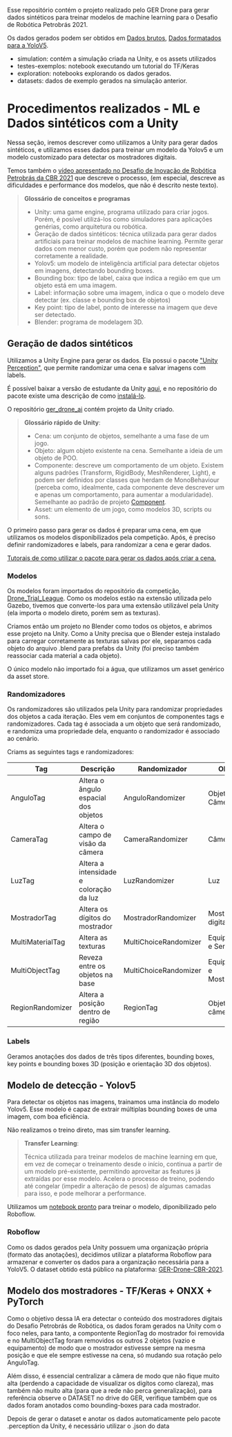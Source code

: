 Esse repositório contém o projeto realizado pelo GER Drone para gerar dados sintéticos para treinar modelos de machine learning para o Desafio de Robótica Petrobrás 2021. 

Os dados gerados podem ser obtidos em [Dados brutos](https://drive.google.com/drive/folders/1wAd4orS4DzqpG2xD3Jn6hh7_kzwSqeea?usp=sharing), [Dados formatados para a YoloV5](https://universe.roboflow.com/ger/ger-drone-cbr-2021).

- simulation: contém a simulação criada na Unity, e os assets utilizados
- testes-exemplos: notebook executando um tutorial do TF/Keras
- exploration: notebooks explorando os dados gerados.
- datasets: dados de exemplo gerados na simulação anterior.  


# Procedimentos realizados - ML e Dados sintéticos com a Unity

Nessa seção, iremos descrever como utilizamos a Unity para gerar dados sintéticos, e utilizamos esses dados para treinar um modelo da Yolov5 e um modelo customizado para detectar os mostradores digitais.

Temos também o [vídeo apresentado no Desafio de Inovação de Robótica Petrobrás da CBR 2021](https://youtu.be/_ptGLwz0t6o) que descreve o processo, (em especial, descreve as dificuldades e performance dos modelos, que não é descrito neste texto).

> **Glossário de conceitos e programas**
> - Unity: uma game engine, programa utilizado para criar jogos. Porém, é posível utilizá-los como simuladores para aplicações genérias, como arquitetura ou robótica.
> - Geração de dados sintéticos: técnica utilizada para gerar dados artificiais para treinar modelos de machine learning. Permite gerar dados com menor custo, porém que podem não representar corretamente a realidade. 
> - Yolov5: um modelo de inteligência artificial para detectar objetos em imagens, detectando bounding boxes.
> - Bounding box: tipo de label, caixa que indica a região em que um objeto está em uma imagem.
> - Label: informação sobre uma imagem, indica o que o modelo deve detectar (ex. classe e bounding box de objetos)
> - Key point: tipo de label, ponto de interesse na imagem que deve ser detectado.
> - Blender: programa de modelagem 3D.

## Geração de dados sintéticos

Utilizamos a Unity Engine para gerar os dados. Ela possui o pacote ["Unity Perception"](https://github.com/Unity-Technologies/com.unity.perception), que permite randomizar uma cena e salvar imagens com labels. 

É possível baixar a versão de estudante da Unity [aqui](https://unity.com/pt/products/unity-student), e  no repositório do pacote existe uma descrição de como [instalá-lo](https://github.com/Unity-Technologies/com.unity.perception/blob/main/com.unity.perception/Documentation~/SetupSteps.md).


O repositório [ger_drone_ai](https://github.com/ger-unicamp/ger_drone_ai) contém projeto da Unity criado.


> **Glossário rápido de Unity**:
> - Cena: um conjunto de objetos, semelhante a uma fase de um jogo.
> - Objeto: algum objeto existente na cena. Semelhante a ideia de um objeto de POO.
> - Componente: descreve um comportamento de um objeto. Existem alguns padrões (Transform, RigidBody, MeshRenderer, Light), e podem ser definidos por classes que herdam de MonoBehaviour (perceba como, idealmente, cada componente deve descrever um e apenas um comportamento, para aumentar a modularidade). Semelhante ao padrão de projeto [Component](https://gameprogrammingpatterns.com/component.html).
> - Asset: um elemento de um jogo, como modelos 3D, scripts ou sons.

O primeiro passo para gerar os dados é preparar uma cena, em que utilizamos os modelos disponibilizados pela competição. Após, é preciso definir randomizadores e labels, para randomizar a cena e gerar dados.

[Tutorais de como utilizar o pacote para gerar os dados após criar a cena.](https://github.com/Unity-Technologies/com.unity.perception)

### Modelos

Os modelos foram importados do repositório da competição, [Drone_Trial_League](https://github.com/LASER-Robotics/Drone_Trial_League/). Como os modelos estão na extensão utilizada pelo Gazebo, tivemos que converte-los para uma extensão utilizável pela Unity (ela importa o modelo direto, porém sem as texturas).

Criamos então um projeto no Blender como todos os objetos, e abrimos esse projeto na Unity. Como a Unity precisa que o Blender esteja instalado para carregar corretamente as texturas salvas por ele, separamos cada objeto do arquivo .blend para prefabs da Unity (foi preciso também reassociar cada material a cada objeto).

O único modelo não importado foi a água, que utilizamos um asset genérico da asset store.

### Randomizadores

Os randomizadores são utilizados pela Unity para randomizar propriedades dos objetos a cada iteração. Eles vem em conjuntos de componentes tags e randomizadores. Cada tag é associada a um objeto que será randomizado, e randomiza uma propriedade dela, enquanto o randomizador é associado ao cenário.

Criams as seguintes tags e randomizadores:

Tag|Descrição|Randomizador|Objetos
-|-|-|-
AnguloTag|Altera o ângulo espacial dos objetos|AnguloRandomizer|Objetos, Câmera, Luz.
CameraTag|Altera o campo de visão da câmera|CameraRandomizer|Câmera.
LuzTag|Altera a intensidade e coloração da luz|LuzRandomizer|Luz
MostradorTag|Altera os dígitos do mostrador|MostradorRandomizer|Mostradores digitais 
MultiMaterialTag|Altera as texturas|MultiChoiceRandomizer|Equipamentos e Sensores
MultiObjectTag|Reveza entre os objetos na base|MultiChoiceRandomizer|Equipamentos e Mostradores
RegionRandomizer|Altera a posição dentro de região|RegionTag|Objetos e câmera

### Labels

Geramos anotações dos dados de três tipos diferentes, bounding boxes, key points e bounding boxes 3D (posição e orientação 3D dos objetos).

## Modelo de detecção - Yolov5

Para detectar os objetos nas imagens, trainamos uma instância do modelo Yolov5. Esse modelo é capaz de extrair múltiplas bounding boxes de uma imagem, com boa eficiência.

Não realizamos o treino direto, mas sim transfer learning.

> **Transfer Learning**:
> 
> Técnica utilizada para treinar modelos de machine learning em que, em vez de começar o treinamento desde o início, continua a partir de um modelo pré-existente, permitindo aproveitar as features já extraídas por esse modelo. Acelera o processo de treino, podendo até congelar (impedir a alteração de pesos) de algumas camadas para isso, e pode melhorar a performance.

Utilizamos um [notebook pronto](https://colab.research.google.com/drive/1HQ4S2Av5ct2wIEpYamD2z5spA962XQo4?usp=sharing) para treinar o modelo, diponibilizado pelo Roboflow.

### Roboflow

Como os dados gerados pela Unity possuem uma organização própria (formato das anotações), decidimos utilizar a plataforma Roboflow para armazenar e converter os dados para a organização necessária para a YoloV5. O dataset obtido está público na plataforma: [GER-Drone-CBR-2021](https://universe.roboflow.com/ger/ger-drone-cbr-2021).

## Modelo dos mostradores - TF/Keras + ONXX + PyTorch

Como o objetivo dessa IA era detectar o conteúdo dos mostradores digitais do Desafio Petrobrás de Robótica, os dados foram gerados na Unity com o foco neles, para tanto, a compontente RegionTag do mostrador foi removida e no MultiObjectTag foram removidos os outros 2 objetos (vazio e equipamento) de modo que o mostrador estivesse sempre na mesma posição e que ele sempre estivesse na cena, só mudando sua rotação pelo AnguloTag. 

Além disso, é essencial centralizar a câmera de modo que não fique muito alta (perdendo a capacidade de visualizar os digítos como clareza), mas também não muito alta (para que a rede não perca generalização), para referência observe o DATASET no drive do GER, verifique também que os dados foram anotados como bounding-boxes para cada mostrador.

Depois de gerar o dataset e anotar os dados automaticamente pelo pacote .perception da Unity, é necessário utilizar o .json do data

